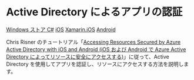 <properties linkid="develop-mobile-tutorials-sso-android" urlDisplayName="Active Directory SSO Authentication with ADAL" pageTitle="Active Directory によるログインとリソースへのアクセス (Android) | モバイル デベロッパー センター" metaKeywords="" description="Active Directory を使用して認証をアプリに追加する方法を説明します。" metaCanonical="" disqusComments="1" umbracoNaviHide="1" documentationCenter="Mobile" title="Active Directory によるアプリの認証" authors="wesmc,mahender" />

<tags ms.service="mobile-services" ms.workload="mobile" ms.tgt_pltfrm="mobile-android" ms.topic="article" ms.date="01/01/1900" ms.author="yuaxu" />

# Active Directory によるアプリの認証

<div class="dev-center-tutorial-selector sublanding">
<a href="/ja-jp/documentation/articles/mobile-services-windows-store-dotnet-adal-sso-authentication" title="Windows ストア C#" >Windows ストア C#</a>
<a href="/ja-jp/documentation/articles/mobile-services-dotnet-backend-ios-adal-sso-authentication" title="iOS">iOS</a>
<a href="/ja-jp/documentation/articles/mobile-services-dotnet-backend-xamarin-ios-adal-sso-authentication" title="Xamarin.iOS">Xamarin.iOS</a>
<a href="/ja-jp/documentation/articles/mobile-services-dotnet-backend-android-ad-authentication" title="Android" class="current">Android</a>
</div>

Chris Risner のチュートリアル「[Accessing Resources Secured by Azure Active Directory with iOS and Android (iOS および Android で Azure Active Directory によってリソースに安全にアクセスする)][Accessing Resources Secured by Azure Active Directory with iOS and Android (iOS および Android で Azure Active Directory によってリソースに安全にアクセスする)]」に従って、Active Directory を使用してアプリを認証し、リソースにアクセスする方法を説明します。

<!-- URLs. -->

  [Accessing Resources Secured by Azure Active Directory with iOS and Android (iOS および Android で Azure Active Directory によってリソースに安全にアクセスする)]: http://chrisrisner.com/Accessing-Resources-Secured-by-Azure-Active-Directory-with-iOS-and-Android
